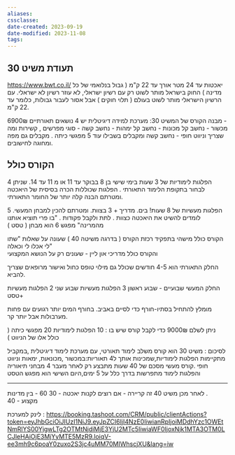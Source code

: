 ```yaml
---
aliases: 
cssclasse: 
date-created: 2023-09-19
date-modified: 2023-11-08
tags: 
---
```


תעודת משיט 30
----------------------------
https://www.bwt.co.il/
יאכטות עד 24 מטר אורך עד 22 ק"מ ( גבול בנלואמי של כל מדינה )
החוק בישראל מותר לשוט רק עם רשיון ישראלי, לא עוזר רשיון לא ישראלי.
עם הרשיון הישראלי מותר לשוט בעולם ( תלוי חוקים ) אבל אסור לעבור גבולות, כלומר עד 22 ק"מ.

6900₪
מבנה הקורס של המשיט 30: מערכת למידה דיגיטלית
יש 4 נושאים תאורתיים -  
 מכשור - נחשב קל
מכונות - נחשב קל
ימהות - נחשב קשה - סוגי מפרשים , קשירות ומה שצריך
וניווט חופי - נחשב קשה ומקבלים בשבילו עוד 5 מפגשי כיתה . מקבלים גם מפה ומחוגה לחישובים.

הקורס כולל
----------------
4 הפלגות לימודיות של 3 שעות בימי שישי בן 8 בבוקר עד 11 או מ 11 עד 14.  שניתן לבחור בתקופת הלימוד התאורתי . הפלגות שכוללות הכרה בסיסית של היאכטה ומטרתם הבנה קלה יותר של החומר התאורתי.

5 הפלגות מעשיות של 8 שעות! בים. מדריך + 3 בצוות. ומטרתם להכין למבחן המעשי.
לומדים להשיט את היאכטה כצוות . לתת ולקבל פקודות . "בו פרי תוציא אותנו מהמרינה"
מפגש 6 הוא מבחן ( טסט )

הקורס כולל  מישהי בתפקיד רכזת הקורס ( בדרגה משיטה 40 ) שעונה על שאלות "שתו לי אכלו לי וכאלה"  
והקורס כולל מדריכי און ליין - שעונים רק על הנושא המקצועי

החלק התאורתי הוא 4-5 חודשים שכולל גם מילוי טופס כחול ואישור מרופאים שצריך להביא.

החלק המעשי שבועיים - שבוע ראשון 3 הפלגות מעשיות שבוע שני 2 הפלגות מעשיות +טסט

מומלץ להתחיל בסתיו-חורף כדי לסיים באביב. בחורף המים יותר רגועים עם פחות מערבולות אבל יותר קר.

ניתן לשלם 9000₪ כדי לקבל קורס שיש בו :
10 הפלגות לימודיות
20 מפגשי כיתה ( כולל אלו של הניווט )

לסיכום :
משיט 30 הוא קורס משלב לימוד תאורטי, עם מערכת לימוד דיגיטלית  ,במקביל מתקיימות הפלגות לימודיות,שמכינות אותך ל4 תאוריות:במכשור ,מכונאות, ימאות וניווט חופי .קורס מעשי מסכם של 40 שעות מתבצע רק לאחר מעבר 4 מבחני תיאוריה והפלגות לימוד
מתפרשות בדרך כלל על 5 ימים,היום השישי הוא מפגש הטסט

----------------------------------------------------------------
לאחר מכן משיט 40
זה קריירה - אם רוצים לקנות יאכטה - 30
60 - בין מדינות .  
40 - מקצוע

לינק למערכת :
https://booking.tashoot.com/CRM/public/clientActions?token=eyJhbGciOiJIUzI1NiJ9.eyJpZCI6IjI4NzE0IiwianRpIjoiMDdhYzc1OWEtNmRlYS00YjgwLTg2OTMtNjdiMjE3YjU2MTc5IiwiaWF0IjoxNjk1MTA3OTM0LCJleHAiOjE3MjYyMTE5MzR9.loiqV-ee3mh9c6poaY0zuxo2S3jc4uMM70MIWhscjXU&lang=iw
